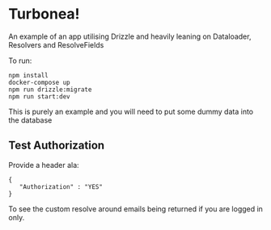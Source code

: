 # Turbonea!

An example of an app utilising Drizzle and heavily leaning on Dataloader, Resolvers and ResolveFields

To run:

```
npm install
docker-compose up
npm run drizzle:migrate
npm run start:dev
```

This is purely an example and you will need to put some dummy data into the database

## Test Authorization

Provide a header ala:

```
{
   "Authorization" : "YES"
}
```

To see the custom resolve around emails being returned if you are logged in only.
